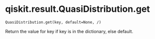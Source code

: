 # qiskit.result.QuasiDistribution.get

`QuasiDistribution.get(key, default=None, /)`

Return the value for key if key is in the dictionary, else default.
